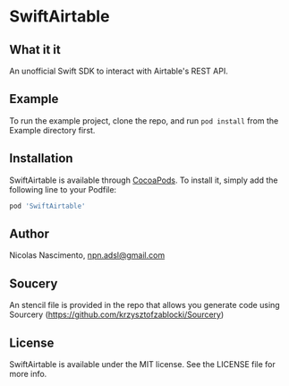# SwiftAirtable

## What it it
  An unofficial Swift SDK to interact with Airtable's REST API.

## Example
To run the example project, clone the repo, and run `pod install` from the Example directory first.

## Installation

SwiftAirtable is available through [CocoaPods](http://cocoapods.org). To install
it, simply add the following line to your Podfile:

```ruby
pod 'SwiftAirtable'
```

## Author

Nicolas Nascimento, npn.adsl@gmail.com

## Soucery

An stencil file is provided in the repo that allows you generate code using Sourcery (https://github.com/krzysztofzablocki/Sourcery)

## License

SwiftAirtable is available under the MIT license. See the LICENSE file for more info.
